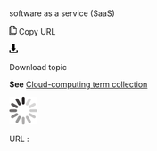 # 

software as a service (SaaS)

![Copy URL](media/software-as-a-service-saas/Copy.png)
Copy URL

![Download](media/software-as-a-service-saas/Download.png)

Download topic

**See** [Cloud-computing term collection](https://worldready.cloudapp.net/Styleguide/Read?id=2700&topicid=28841)

![In progress](media/software-as-a-service-saas/activity-large.gif)

URL :
